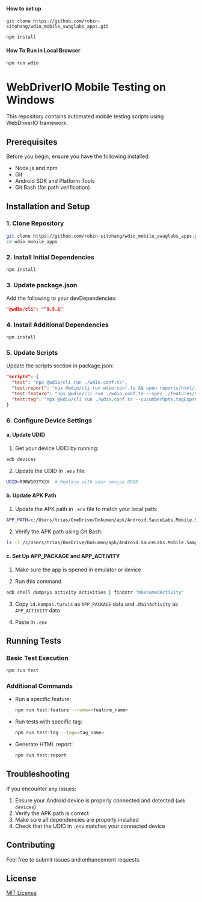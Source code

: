 #### How to set up
```
git clone https://github.com/robin-sitohang/wdio_mobile_swaglabs_apps.git

npm install
```

#### How To Run in Local Browser
```
npm run wdio

```

# WebDriverIO Mobile Testing on Windows

This repository contains automated mobile testing scripts using WebDriverIO framework.

## Prerequisites

Before you begin, ensure you have the following installed:
- Node.js and npm
- Git
- Android SDK and Platform Tools
- Git Bash (for path verification)

## Installation and Setup

### 1. Clone Repository
```bash
git clone https://github.com/robin-sitohang/wdio_mobile_swaglabs_apps.git
cd wdio_mobile_apps
```

### 2. Install Initial Dependencies
```bash
npm install
```

### 3. Update package.json
Add the following to your devDependencies:
```json
"@wdio/cli": "^9.5.1"
```

### 4. Install Additional Dependencies
```bash
npm install
```

### 5. Update Scripts
Update the scripts section in package.json:
```json
"scripts": {
  "test": "npx @wdio/cli run ./wdio.conf.ts",
  "test:report": "npx @wdio/cli run wdio.conf.ts && open reports/html/index.html",
  "test:feature": "npx @wdio/cli run ./wdio.conf.ts --spec ./features/$npm_config_name.feature",
  "test:tag": "npx @wdio/cli run ./wdio.conf.ts --cucumberOpts.tagExpression=\"@$npm_config_tag\""
}
```

### 6. Configure Device Settings

#### a. Update UDID
1. Get your device UDID by running:
```bash
adb devices
```

2. Update the UDID in `.env` file:
```bash
UDID=R9RW102YXZX  # Replace with your device UDID
```

#### b. Update APK Path
1. Update the APK path in `.env` file to match your local path:
```bash
APP_PATH=c:/Users/trias/OneDrive/Dokumen/apk/Android.SauceLabs.Mobile.Sample.app.2.4.0.apk
```

2. Verify the APK path using Git Bash:
```bash
ls -l /c/Users/trias/OneDrive/Dokumen/apk/Android.SauceLabs.Mobile.Sample.app.2.4.0.apk
```

#### c. Set Up APP_PACKAGE and APP_ACTIVITY
1. Make sure the app is opened in emulator or device

2. Run this command
```bash
adb shell dumpsys activity activities | findstr "mResumedActivity"
```

3. Copy `id.kompas.turvis` as `APP_PACKAGE` data and `.MainActivity` as `APP_ACTIVITY` data

4. Paste in `.env`

## Running Tests

### Basic Test Execution
```bash
npm run test
```

### Additional Commands
- Run a specific feature:
  ```bash
  npm run test:feature --name=<feature_name>
  ```

- Run tests with specific tag:
  ```bash
  npm run test:tag --tag=<tag_name>
  ```

- Generate HTML report:
  ```bash
  npm run test:report
  ```

## Troubleshooting

If you encounter any issues:
1. Ensure your Android device is properly connected and detected (`adb devices`)
2. Verify the APK path is correct
3. Make sure all dependencies are properly installed
4. Check that the UDID in `.env` matches your connected device

## Contributing

Feel free to submit issues and enhancement requests.

## License

[MIT License](LICENSE)


